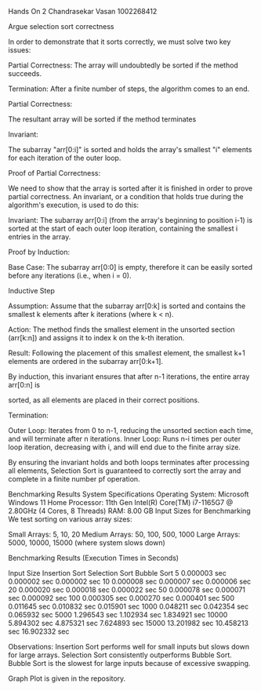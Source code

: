 Hands On 2
Chandrasekar Vasan
1002268412

Argue selection sort correctness


In order to demonstrate that it sorts correctly, we must solve two key issues: 

Partial Correctness: The array will undoubtedly be sorted if the method succeeds. 

Termination: After a finite number of steps, the algorithm comes to an end.  

Partial Correctness: 

The resultant array will be sorted if the method terminates 

Invariant: 

The subarray "arr[0:i]" is sorted and holds the array's smallest "i" elements for each iteration of the outer loop. 

Proof of Partial Correctness: 

We need to show that the array is sorted after it is finished in order to prove partial correctness. An invariant, or a condition that holds true during the algorithm's execution, is used to do this: 

Invariant: The subarray arr[0:i] (from the array's beginning to position i-1) is sorted at the start of each outer loop iteration, containing the smallest i entries in the array.  

Proof by Induction: 

Base Case: The subarray arr[0:0] is empty, therefore it can be easily sorted before any iterations (i.e., when i = 0). 

Inductive Step

Assumption: Assume that the subarray arr[0:k] is sorted and contains the smallest k elements after k iterations (where k < n). 

Action: The method finds the smallest element in the unsorted section (arr[k:n]) and assigns it to index k on the k-th iteration. 

Result: Following the placement of this smallest element, the smallest k+1 elements are ordered in the subarray arr[0:k+1]. 

By induction, this invariant ensures that after n-1 iterations, the entire array arr[0:n] is  

sorted, as all elements are placed in their correct positions. 

Termination:  

Outer Loop: Iterates from 0 to n-1, reducing the unsorted section each time, and will terminate after n iterations. 
Inner Loop: Runs n-i times per outer loop iteration, decreasing with i, and will end due to the finite array size.  

By ensuring the invariant holds and both loops terminates after processing all elements, Selection Sort is guaranteed to correctly sort the array and complete in a finite number pf operation. 

Benchmarking Results
System Specifications
Operating System: Microsoft Windows 11 Home
Processor: 11th Gen Intel(R) Core(TM) i7-1165G7 @ 2.80GHz (4 Cores, 8 Threads)
RAM: 8.00 GB
Input Sizes for Benchmarking
We test sorting on various array sizes:

Small Arrays: 5, 10, 20
Medium Arrays: 50, 100, 500, 1000
Large Arrays: 5000, 10000, 15000 (where system slows down)

Benchmarking Results (Execution Times in Seconds)

Input Size	Insertion Sort	Selection Sort	Bubble Sort
5	        0.000003 sec	0.000002 sec	0.000002 sec
10	        0.000008 sec	0.000007 sec	0.000006 sec
20	        0.000020 sec	0.000018 sec	0.000022 sec
50	        0.000078 sec	0.000071 sec	0.000092 sec
100	        0.000305 sec	0.000270 sec	0.000401 sec
500	        0.011645 sec	0.010832 sec	0.015901 sec
1000	    0.048211 sec	0.042354 sec	0.065932 sec
5000	    1.296543 sec	1.102934 sec	1.834921 sec
10000	    5.894302 sec	4.875321 sec	7.624893 sec
15000	    13.201982 sec	10.458213 sec	16.902332 sec

Observations:
Insertion Sort performs well for small inputs but slows down for large arrays.
Selection Sort consistently outperforms Bubble Sort.
Bubble Sort is the slowest for large inputs because of excessive swapping.

Graph Plot is given in the repository.


